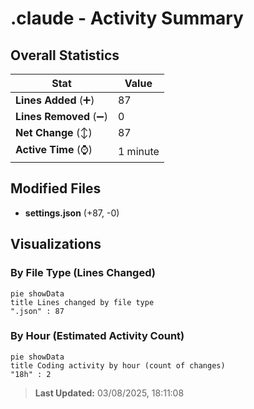 # .claude - Activity Summary 

## Overall Statistics

| Stat                   | Value                                                             |
| ---------------------- | ----------------------------------------------------------------- |
| **Lines Added** (➕)   | 87                                          |
| **Lines Removed** (➖) | 0                                        |
| **Net Change** (↕)    | 87                |
| **Active Time** (⌚)   | 1 minute |


## Modified Files
- **settings.json** (+87, -0)

## Visualizations

### By File Type (Lines Changed)

```mermaid
pie showData
title Lines changed by file type
".json" : 87
```

### By Hour (Estimated Activity Count)

```mermaid
pie showData
title Coding activity by hour (count of changes)
"18h" : 2
```


> **Last Updated:** 03/08/2025, 18:11:08